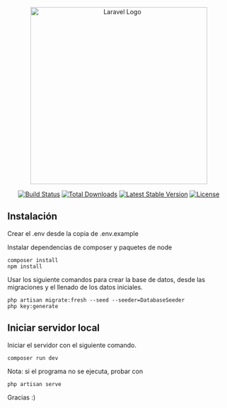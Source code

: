<p align="center"><a href="https://laravel.com" target="_blank"><img src="https://raw.githubusercontent.com/laravel/art/master/logo-lockup/5%20SVG/2%20CMYK/1%20Full%20Color/laravel-logolockup-cmyk-red.svg" width="400" alt="Laravel Logo"></a></p>

<p align="center">
<a href="https://github.com/laravel/framework/actions"><img src="https://github.com/laravel/framework/workflows/tests/badge.svg" alt="Build Status"></a>
<a href="https://packagist.org/packages/laravel/framework"><img src="https://img.shields.io/packagist/dt/laravel/framework" alt="Total Downloads"></a>
<a href="https://packagist.org/packages/laravel/framework"><img src="https://img.shields.io/packagist/v/laravel/framework" alt="Latest Stable Version"></a>
<a href="https://packagist.org/packages/laravel/framework"><img src="https://img.shields.io/packagist/l/laravel/framework" alt="License"></a>
</p>

## Instalación

Crear el .env desde la copia de .env.example

Instalar dependencias de composer y paquetes de node

```
composer install
npm install
```

Usar los siguiente comandos para crear la base de datos, desde las migraciones y el llenado de los datos iniciales.

```
php artisan migrate:fresh --seed --seeder=DatabaseSeeder
php key:generate
```

## Iniciar servidor local

Iniciar el servidor con el siguiente comando.

```
composer run dev
```

Nota: si el programa no se ejecuta, probar con

```
php artisan serve
```

Gracias :)
